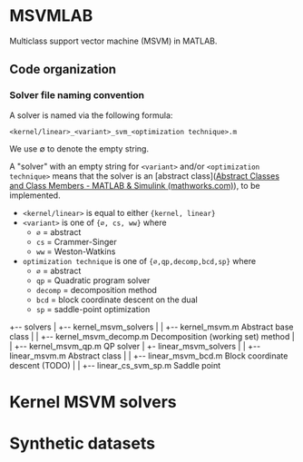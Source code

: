 # MSVMLAB

Multiclass support vector machine (MSVM) in MATLAB.

## Code organization

### Solver file naming convention

A solver is named via the following formula:

``<kernel/linear>_<variant>_svm_<optimization technique>.m``

We use ∅ to denote the empty string. 

A "solver" with an empty string for ``<variant>`` and/or ``<optimization technique>`` means that the solver is an [abstract class]([Abstract Classes and Class Members - MATLAB & Simulink (mathworks.com)](https://www.mathworks.com/help/matlab/matlab_oop/abstract-classes-and-interfaces.html)), to be implemented.

- ``<kernel/linear>``  is equal to either ``{kernel, linear}``
- ``<variant>`` is one of ``{∅, cs, ww}`` where 
  - ``∅`` = abstract
  - ``cs`` = Crammer-Singer
  - ``ww`` = Weston-Watkins
- ``optimization technique`` is one of ``{∅,qp,decomp,bcd,sp}`` where
  - ``∅`` = abstract
  - ``qp`` = Quadratic program solver
  - ``decomp`` = decomposition method
  - ``bcd`` = block coordinate descent on the dual
  - ``sp`` = saddle-point optimization

+-- solvers
|   +-- kernel_msvm_solvers
|   |   +-- kernel_msvm.m            Abstract base class
|   |   +-- kernel_msvm_decomp.m     Decomposition (working set) method
|   |   +-- kernel_msvm_qp.m         QP solver
|   +- linear_msvm_solvers
|   |   +-- linear_msvm.m            Abstract class
|   |   +-- linear_msvm_bcd.m        Block coordinate descent (TODO)
|   |   +-- linear_cs_svm_sp.m         Saddle point

# Kernel MSVM solvers


# Synthetic datasets

